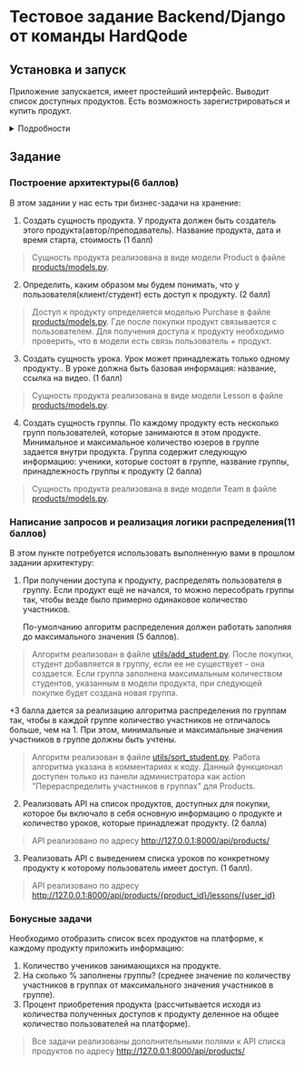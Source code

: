 # Тестовое задание Backend/Django от команды HardQode

## Установка и запуск
Приложение запускается, имеет простейший интерфейс. Выводит список доступных продуктов. Есть возможность
зарегистрироваться и купить продукт. 
<details>
  <summary>Подробности</summary>

1. Клонировать репозиторий: 
```commandline 
git clone https://github.com/amoglock/HQ_test_task.git <br>
  ```
2. Перейти в папку с проектом.<br>
2. Создать виртуальное окружение: `python -m venv venv`<br>
3. Активировать виртуальное окружение:<br>
   - На Windows: `venv\Scripts\activate`<br>
   - На macOS/Linux: `source venv/bin/activate`<br>
4. Установить зависимости: `pip install -r requirements.txt`<br>

## Использование

1. Создать и запустить миграции:<br> 
   - `python manage.py makemigrations` <br>
   - `python manage.py migrate`<>br
2. Запустить сервер разработки: `python manage.py runserver`
4. Для заполнения базы данных:<br>
   - `python manage.py loaddata products/fixtures/courses.json` 
   - `python manage.py loaddata products/fixtures/lessons.json`
 
5. Перейти к приложению по адресу http://127.0.0.1:8000/
</details>

## Задание

### Построение архитектуры(6 баллов)
В этом задании у нас есть три бизнес-задачи на хранение:

1. Создать сущность продукта. У продукта должен быть создатель этого продукта(автор/преподаватель). Название продукта, 
   дата и время старта, стоимость (1 балл)
> Сущность продукта реализована в виде модели Product в файле [products/models.py](https://github.com/amoglock/HQ_test_task/blob/master/products/models.py).

2. Определить, каким образом мы будем понимать, что у пользователя(клиент/студент) есть доступ к продукту. (2 балл)
> Доступ к продукту определяется моделью Purchase в файле [products/models.py](https://github.com/amoglock/HQ_test_task/blob/master/products/models.py).
> Где после покупки продукт связывается с пользователем. Для получения доступа к продукту необходимо проверить,
> что в модели есть связь пользователь + продукт.

3. Создать сущность урока. Урок может принадлежать только одному продукту.. В уроке должна быть базовая информация: 
   название, ссылка на видео. (1 балл)
> Сущность продукта реализована в виде модели Lesson в файле [products/models.py](https://github.com/amoglock/HQ_test_task/blob/master/products/models.py).

4. Создать сущность группы. По каждому продукту есть несколько групп пользователей, которые занимаются в этом продукте. 
   Минимальное и максимальное количество юзеров в группе задается внутри продукта. Группа содержит следующую информацию: 
   ученики, которые состоят в группе, название группы, принадлежность группы к продукту (2 балла)
> Сущность продукта реализована в виде модели Team в файле [products/models.py](https://github.com/amoglock/HQ_test_task/blob/master/products/models.py).

### Написание запросов и реализация логики распределения(11 баллов)

В этом пункте потребуется использовать выполненную вами в прошлом задании архитектуру:

1. При получении доступа к продукту, распределять пользователя в группу. Если продукт ещё не начался, то можно 
   пересобрать группы так, чтобы везде было примерно одинаковое количество участников.

   По-умолчанию алгоритм распределения должен работать заполняя до максимального значения (5 баллов).
> Алгоритм реализован в файле [utils/add_student.py](https://github.com/amoglock/HQ_test_task/blob/master/products/utils/add_student.py).
> После покупки, студент добавляется в группу, если ее не существует - она создается. Если группа заполнена максимальным
> количеством студентов, указанным в модели продукта, при следующей покупке будет создана новая группа.
   
   +3 балла дается за реализацию алгоритма распределения по группам так, чтобы в каждой группе количество участников не 
   отличалось больше, чем на 1. При этом, минимальные и максимальные значения участников в группе должны быть учтены.
> Алгоритм реализован в файле [utils/sort_student.py](https://github.com/amoglock/HQ_test_task/blob/master/products/utils/sort_student.py).
> Работа алгоритма указана в комментариях к коду. Данный функционал доступен только из панели администратора как action
> "Перераспределить участников в группах" для Products.

2. Реализовать API на список продуктов, доступных для покупки, которое бы включало в себя основную информацию о продукте 
   и количество уроков, которые принадлежат продукту. (2 балла)
> API реализовано по адресу http://127.0.0.1:8000/api/products/   

3. Реализовать API с выведением списка уроков по конкретному продукту к которому пользователь имеет доступ. (1 балл).
> API реализовано по адресу http://127.0.0.1:8000/api/products/{product_id}/lessons/{user_id} 

### Бонусные задачи

Необходимо отобразить список всех продуктов на платформе, к каждому продукту приложить информацию:
1. Количество учеников занимающихся на продукте.
2. На сколько % заполнены группы? (среднее значение по количеству участников в группах от максимального значения 
   участников в группе).
3. Процент приобретения продукта (рассчитывается исходя из количества полученных доступов к продукту деленное на общее 
   количество пользователей на платформе).

> Все задачи реализованы дополнительными полями к API списка продуктов по адресу http://127.0.0.1:8000/api/products/